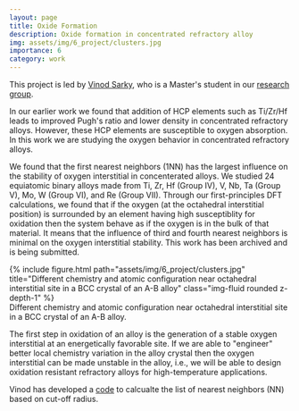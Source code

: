 ```yaml
---
layout: page
title: Oxide Formation 
description: Oxide formation in concentrated refractory alloy 
img: assets/img/6_project/clusters.jpg
importance: 6 
category: work 
---
```


This project is led by <a rel="nofollow" href="https://www.linkedin.com/in/vinod-sarky">Vinod Sarky</a>, who is a Master's student in our <a rel="nofollow" href="http://mme.iitm.ac.in/satyesh/index.html">research group</a>.

In our earlier work<d-cite key="Shaikh2020m"></d-cite> we found that addition of HCP elements such as Ti/Zr/Hf leads to improved Pugh's ratio and lower density in concentrated refractory alloys. However, these HCP elements are susceptible to oxygen absorption. In this work we are studying the oxygen behavior in concentrated refractory alloys.

We found that the first nearest neighbors (1NN) has the largest influence on the stability of oxygen interstitial in concenterated alloys. We studied 24 equiatomic binary alloys made from Ti, Zr, Hf (Group IV), V, Nb, Ta (Group V), Mo, W (Group VI), and Re (Group VII). Through our first-principles DFT calculations, we found that if the oxygen (at the octahedral interstitial position) is surrounded by an element having high susceptiblity for oxidation then the system behave as if the oxygen is in the bulk of that material. It means that the influence of third and fourth nearest neighbors is minimal on the oxygen interstitial stability. This work has been archived<d-cite key="Sarky2023"></d-cite> and is being submitted.

<div class="row justify-content-sm-center">
    <div class="col-sm mt-3 mt-md-0">
        {% include figure.html path="assets/img/6_project/clusters.jpg" title="Different chemistry and atomic configuration near octahedral interstitial site in a BCC crystal of an A-B alloy" class="img-fluid rounded z-depth-1" %}
    </div>
</div>
<div class="caption">
    Different chemistry and atomic configuration near octahedral interstitial site in a BCC crystal of an A-B alloy.
</div>

The first step in oxidation of an alloy is the generation of a stable oxygen interstitial at an energetically favorable site. If we are able to "engineer" better local chemistry variation in the alloy crystal then the oxygen interstitial can be made unstable in the alloy, i.e., we will be able to design oxidation resistant refractory alloys for high-temperature applications.

Vinod has developed a <a rel="nofollow" href="https://github.com/VinoSarky/NEIGHBOR">code</a> to calcualte the list of nearest neighbors (NN) based on cut-off radius.

<script src="/assets/js/distillpub/template.v2.js"></script>
<script src="/assets/js/distillpub/transforms.v2.js"></script>
<script src="/assets/js/distillpub/overrides.js"></script>
<d-appendix>
 <d-footnote-list></d-footnote-list>
 <d-citation-list></d-citation-list>
</d-appendix>
<d-bibliography src="/assets/bibliography/library.bib"></d-bibliography>
